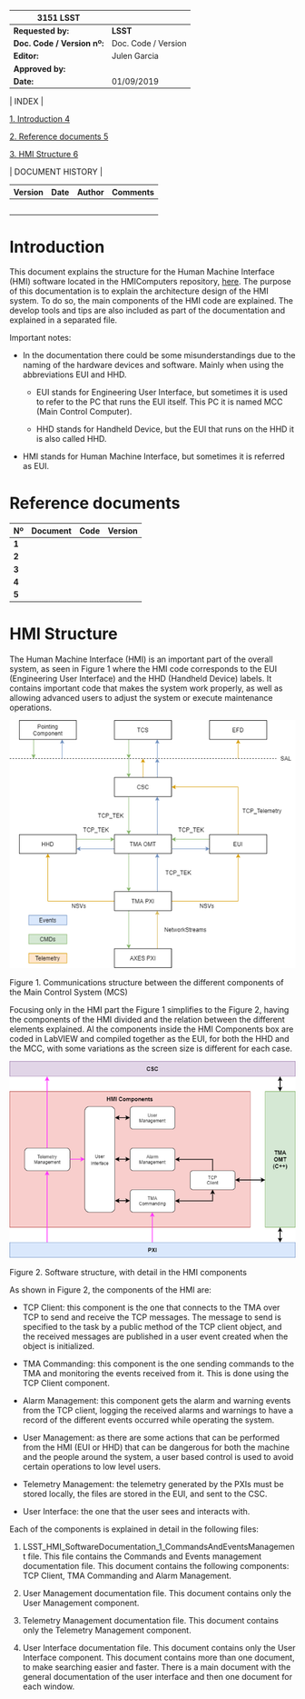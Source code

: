 | **3151 LSST**               |                     |
|-----------------------------|---------------------|
| **Requested by:**           | **LSST**            |
| **Doc. Code / Version nº:** | Doc. Code / Version |
| **Editor:**                 | Julen Garcia        |
| **Approved by:**            |                     |
| **Date:**                   | 01/09/2019          |

\| INDEX \|

[1. Introduction 4](#introduction)

[2. Reference documents 5](#reference-documents)

[3. HMI Structure 6](#hmi-structure)

\| DOCUMENT HISTORY \|

| **Version** | **Date** | **Author** | **Comments** |
|-------------|----------|------------|--------------|
|             |          |            |              |
|             |          |            |              |
|             |          |            |              |
|             |          |            |              |
|             |          |            |              |

Introduction
============

This document explains the structure for the Human Machine Interface (HMI)
software located in the HMIComputers repository,
[here](https://gitlab.tekniker.es/aut/projects/3151-LSST/LabVIEWCode/HMIComputers).
The purpose of this documentation is to explain the architecture design of the
HMI system. To do so, the main components of the HMI code are explained. The
develop tools and tips are also included as part of the documentation and
explained in a separated file.

Important notes:

-  In the documentation there could be some misunderstandings due to the naming
    of the hardware devices and software. Mainly when using the abbreviations
    EUI and HHD.

    -   EUI stands for Engineering User Interface, but sometimes it is used to
        refer to the PC that runs the EUI itself. This PC it is named MCC (Main
        Control Computer).

    -   HHD stands for Handheld Device, but the EUI that runs on the HHD it is
        also called HHD.

-   HMI stands for Human Machine Interface, but sometimes it is referred as EUI.

Reference documents
===================

| **Nº** | **Document** | **Code** | **Version** |
|--------|--------------|----------|-------------|
| **1**  |              |          |             |
| **2**  |              |          |             |
| **3**  |              |          |             |
| **4**  |              |          |             |
| **5**  |              |          |             |

HMI Structure
=============

The Human Machine Interface (HMI) is an important part of the overall system, as
seen in Figure 1 where the HMI code corresponds to the EUI (Engineering User
Interface) and the HHD (Handheld Device) labels. It contains important code that
makes the system work properly, as well as allowing advanced users to adjust the
system or execute maintenance operations.

![Diagram Description automatically generated](../Resources/350f30df820b4ef01f38b7cadcba9985.png)

Figure 1. Communications structure between the different components of the Main
Control System (MCS)

Focusing only in the HMI part the Figure 1 simplifies to the Figure 2, having
the components of the HMI divided and the relation between the different
elements explained. Al the components inside the HMI Components box are coded in
LabVIEW and compiled together as the EUI, for both the HHD and the MCC, with
some variations as the screen size is different for each case.

![Diagram Description automatically generated](../Resources/3d62584b986c8ac035e591e474694ccc.png)

Figure 2. Software structure, with detail in the HMI components

As shown in Figure 2, the components of the HMI are:

-   TCP Client: this component is the one that connects to the TMA over TCP to
    send and receive the TCP messages. The message to send is specified to the
    task by a public method of the TCP client object, and the received messages
    are published in a user event created when the object is initialized.

-   TMA Commanding: this component is the one sending commands to the TMA and
    monitoring the events received from it. This is done using the TCP Client
    component.

-   Alarm Management: this component gets the alarm and warning events from the
    TCP client, logging the received alarms and warnings to have a record of the
    different events occurred while operating the system.

-   User Management: as there are some actions that can be performed from the
    HMI (EUI or HHD) that can be dangerous for both the machine and the people
    around the system, a user based control is used to avoid certain operations
    to low level users.

-   Telemetry Management: the telemetry generated by the PXIs must be stored
    locally, the files are stored in the EUI, and sent to the CSC.

-   User Interface: the one that the user sees and interacts with.

Each of the components is explained in detail in the following files:

1.  LSST_HMI_SoftwareDocumentation_1_CommandsAndEventsManagement file. This file
    contains the Commands and Events management documentation file. This
    document contains the following components: TCP Client, TMA Commanding and
    Alarm Management.

2.  User Management documentation file. This document contains only the User
    Management component.

3.  Telemetry Management documentation file. This document contains only the
    Telemetry Management component.

4.  User Interface documentation file. This document contains only the User
    Interface component. This document contains more than one document, to make
    searching easier and faster. There is a main document with the general
    documentation of the user interface and then one document for each window.
